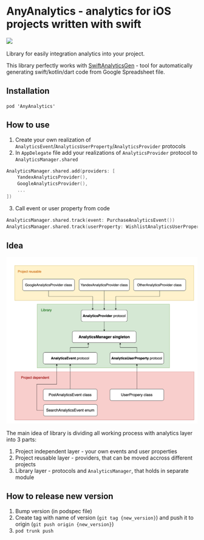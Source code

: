 # AnyAnalytics - analytics for iOS projects written with swift

![](https://img.shields.io/cocoapods/v/AnyAnalytics?style=plastic)

Library for easily integration analytics into your project.

This library perfectly works with [SwiftAnalyticsGen](https://github.com/alexfilimon/swift-analytics-gen) - tool for automatically generating swift/kotlin/dart code from Google Spreadsheet file.

## Installation

`pod 'AnyAnalytics'`

## How to use

1. Create your own realization of `AnalyticsEvent`/`AnalyticsUserProperty`/`AnalyticsProvider` protocols
2. In `AppDelegate` file add your realizations of `AnalyticsProvider` protocol to `AnalyticsManager.shared`

```swift
AnalyticsManager.shared.add(providers: [
    YandexAnalyticsProvider(),
    GoogleAnalyticsProvider(),
    ...
])
```

3. Call event or user property from code

```swift
AnalyticsManager.shared.track(event: PurchaseAnalyticsEvent())
AnalyticsManager.shared.track(userProperty: WishlistAnalyticsUserProperty())
```

## Idea

![Graph of abstraction](Resources/AnalyticsLayer.png)

The main idea of library is dividing all working process with analytics layer into 3 parts:

1. Project independent layer - your own events and user properties
2. Project reusable layer - providers, that can be moved accross different projects
3. Library layer - protocols and `AnalyticsManager`, that holds in separate module

## How to release new version

1. Bump version (in podspec file)
2. Create tag with name of version (`git tag {new_version}`) and push it to origin (`git push origin {new_version}`)
3. `pod trunk push`
